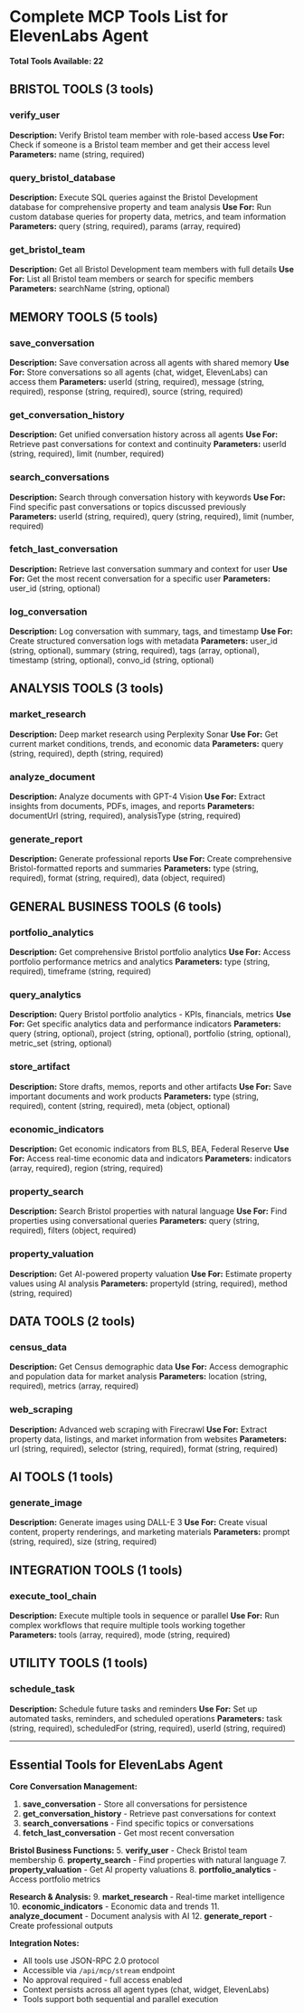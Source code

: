 # Complete MCP Tools List for ElevenLabs Agent

**Total Tools Available: 22**

## BRISTOL TOOLS (3 tools)

### verify_user
**Description:** Verify Bristol team member with role-based access
**Use For:** Check if someone is a Bristol team member and get their access level
**Parameters:** name (string, required)

### query_bristol_database
**Description:** Execute SQL queries against the Bristol Development database for comprehensive property and team analysis
**Use For:** Run custom database queries for property data, metrics, and team information
**Parameters:** query (string, required), params (array, required)

### get_bristol_team
**Description:** Get all Bristol Development team members with full details
**Use For:** List all Bristol team members or search for specific members
**Parameters:** searchName (string, optional)

## MEMORY TOOLS (5 tools)

### save_conversation
**Description:** Save conversation across all agents with shared memory
**Use For:** Store conversations so all agents (chat, widget, ElevenLabs) can access them
**Parameters:** userId (string, required), message (string, required), response (string, required), source (string, required)

### get_conversation_history
**Description:** Get unified conversation history across all agents
**Use For:** Retrieve past conversations for context and continuity
**Parameters:** userId (string, required), limit (number, required)

### search_conversations
**Description:** Search through conversation history with keywords
**Use For:** Find specific past conversations or topics discussed previously
**Parameters:** userId (string, required), query (string, required), limit (number, required)

### fetch_last_conversation
**Description:** Retrieve last conversation summary and context for user
**Use For:** Get the most recent conversation for a specific user
**Parameters:** user_id (string, optional)

### log_conversation
**Description:** Log conversation with summary, tags, and timestamp
**Use For:** Create structured conversation logs with metadata
**Parameters:** user_id (string, optional), summary (string, required), tags (array, optional), timestamp (string, optional), convo_id (string, optional)

## ANALYSIS TOOLS (3 tools)

### market_research
**Description:** Deep market research using Perplexity Sonar
**Use For:** Get current market conditions, trends, and economic data
**Parameters:** query (string, required), depth (string, required)

### analyze_document
**Description:** Analyze documents with GPT-4 Vision
**Use For:** Extract insights from documents, PDFs, images, and reports
**Parameters:** documentUrl (string, required), analysisType (string, required)

### generate_report
**Description:** Generate professional reports
**Use For:** Create comprehensive Bristol-formatted reports and summaries
**Parameters:** type (string, required), format (string, required), data (object, required)

## GENERAL BUSINESS TOOLS (6 tools)

### portfolio_analytics
**Description:** Get comprehensive Bristol portfolio analytics
**Use For:** Access portfolio performance metrics and analytics
**Parameters:** type (string, required), timeframe (string, required)

### query_analytics
**Description:** Query Bristol portfolio analytics - KPIs, financials, metrics
**Use For:** Get specific analytics data and performance indicators
**Parameters:** query (string, optional), project (string, optional), portfolio (string, optional), metric_set (string, optional)

### store_artifact
**Description:** Store drafts, memos, reports and other artifacts
**Use For:** Save important documents and work products
**Parameters:** type (string, required), content (string, required), meta (object, optional)

### economic_indicators
**Description:** Get economic indicators from BLS, BEA, Federal Reserve
**Use For:** Access real-time economic data and indicators
**Parameters:** indicators (array, required), region (string, required)

### property_search
**Description:** Search Bristol properties with natural language
**Use For:** Find properties using conversational queries
**Parameters:** query (string, required), filters (object, required)

### property_valuation
**Description:** Get AI-powered property valuation
**Use For:** Estimate property values using AI analysis
**Parameters:** propertyId (string, required), method (string, required)

## DATA TOOLS (2 tools)

### census_data
**Description:** Get Census demographic data
**Use For:** Access demographic and population data for market analysis
**Parameters:** location (string, required), metrics (array, required)

### web_scraping
**Description:** Advanced web scraping with Firecrawl
**Use For:** Extract property data, listings, and market information from websites
**Parameters:** url (string, required), selector (string, required), format (string, required)

## AI TOOLS (1 tools)

### generate_image
**Description:** Generate images using DALL-E 3
**Use For:** Create visual content, property renderings, and marketing materials
**Parameters:** prompt (string, required), size (string, required)

## INTEGRATION TOOLS (1 tools)

### execute_tool_chain
**Description:** Execute multiple tools in sequence or parallel
**Use For:** Run complex workflows that require multiple tools working together
**Parameters:** tools (array, required), mode (string, required)

## UTILITY TOOLS (1 tools)

### schedule_task
**Description:** Schedule future tasks and reminders
**Use For:** Set up automated tasks, reminders, and scheduled operations
**Parameters:** task (string, required), scheduledFor (string, required), userId (string, required)

---

## Essential Tools for ElevenLabs Agent

**Core Conversation Management:**
1. **save_conversation** - Store all conversations for persistence
2. **get_conversation_history** - Retrieve past conversations for context
3. **search_conversations** - Find specific topics or conversations
4. **fetch_last_conversation** - Get most recent conversation

**Bristol Business Functions:**
5. **verify_user** - Check Bristol team membership
6. **property_search** - Find properties with natural language
7. **property_valuation** - Get AI property valuations
8. **portfolio_analytics** - Access portfolio metrics

**Research & Analysis:**
9. **market_research** - Real-time market intelligence
10. **economic_indicators** - Economic data and trends
11. **analyze_document** - Document analysis with AI
12. **generate_report** - Create professional outputs

**Integration Notes:**
- All tools use JSON-RPC 2.0 protocol
- Accessible via `/api/mcp/stream` endpoint  
- No approval required - full access enabled
- Context persists across all agent types (chat, widget, ElevenLabs)
- Tools support both sequential and parallel execution